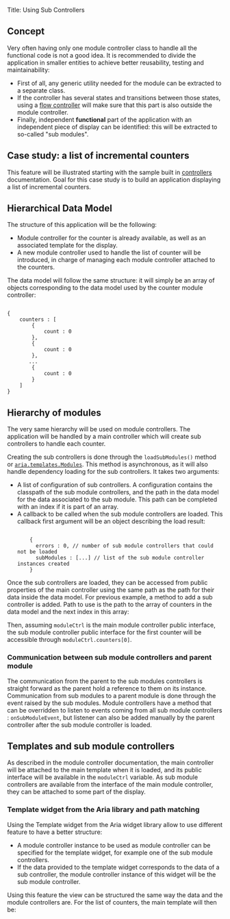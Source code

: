 Title: Using Sub Controllers


## Concept

Very often having only one module controller class to handle all the functional code is not a good idea.
It is recommended to divide the application in smaller entities to achieve better reusability, testing and maintainability:

* First of all, any generic utility needed for the module can be extracted to a separate class.
* If the controller has several states and transitions between those states, using a [flow controller](flow_controllers) will make sure that this part is also outside the module controller.
* Finally, independent **functional** part of the application with an independent piece of display can be identified: this will be extracted to so-called "sub modules".


## Case study: a list of incremental counters

This feature will be illustrated starting with the sample built in [controllers](controllers) documentation. Goal for this case study is to build an application displaying a list of incremental counters.


## Hierarchical Data Model

The structure of this application will be the following:

* Module controller for the counter is already available, as well as an associated template for the display.
* A new module controller used to handle the list of counter will be introduced, in charge of managing each module controller attached to the counters.

The data model will follow the same structure: it will simply be an array of objects corresponding to the data model used by the counter module controller:

<div data-sample="hardcoded"><pre><code>
{
    counters : [
        {
            count : 0
        },
        {
            count : 0
        },
       ...
        {
            count : 0
        }
    ]
}
</code></pre></div>

## Hierarchy of modules

The very same hierarchy will be used on module controllers. The application will be handled by a main controller which will create sub controllers to handle each counter.

Creating the sub controllers is done through the `loadSubModules()` method or [`aria.templates.Modules`](http://ariatemplates.com/api/#aria.templates.Modules). This method is asynchronous, as it will also handle dependency loading for the sub controllers. It takes two arguments:

* A list of configuration of sub controllers. A configuration contains the classpath of the sub module controllers, and the path in the data model for the data associated to the sub module. This path can be completed with an index if it is part of an array.
* A callback to be called when the sub module controllers are loaded.
  This callback first argument will be an object describing the load result:
  <div data-sample="hardcoded"><pre><code>
      {
        errors : 0, // number of sub module controllers that could not be loaded
        subModules : [...] // list of the sub module controller instances created
      }
  </code></pre></div>

Once the sub controllers are loaded, they can be accessed from public properties of the main controller using the same path as the path for their data inside the data model.
For previous example, a method to add a sub controller is added.
Path to use is the path to the array of counters in the data model and the next index in this array:

<script src='http://snippets.ariatemplates.com/snippets/github.com/ariatemplates/documentation-code/snippets/modules/subcontrollers/MyMainController.js?tag=add&lang=javascript&outdent=true'></script>

Then, assuming `moduleCtrl` is the main module controller public interface, the sub module controller public interface for the first counter will be accessible through `moduleCtrl.counters[0]`.


### Communication between sub module controllers and parent module

The communication from the parent to the sub modules controllers is straight forward as the parent hold a reference to them on its instance.
Communication from sub modules to a parent module is done through the event raised by the sub modules.
Module controllers have a method that can be overridden to listen to events coming from all sub module controllers : `onSubModuleEvent`, but listener can also be added manually by the parent controller after the sub module controller is loaded.


## Templates and sub module controllers

As described in the module controller documentation, the main controller will be attached to the main template when it is loaded, and its public interface will be available in the `moduleCtrl` variable. As sub module controllers are available from the interface of the main module controller, they can be attached to some part of the display.

### Template widget from the Aria library and path matching

Using the Template widget from the Aria widget library allow to use different feature to have a better structure:

* A module controller instance to be used as module controller can be specified for the template widget, for example one of the sub module controllers.
* If the data provided to the template widget corresponds to the data of a sub controller, the module controller instance of this widget will be the sub module controller.

Using this feature the view can be structured the same way the data and the module controllers are. For the list of counters, the main template will then be:

<script src='http://snippets.ariatemplates.com/snippets/github.com/ariatemplates/documentation-code/snippets/modules/subcontrollers/MyMainView.tpl?lang=at'></script>

